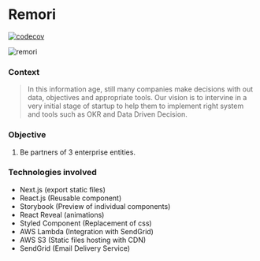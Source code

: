 # Remori

[![codecov](https://codecov.io/gh/qmfkdldks/remori/branch/master/graph/badge.svg)](https://codecov.io/gh/qmfkdldks/remori)

![remori](https://user-images.githubusercontent.com/19354273/58649300-25ce2f00-82e2-11e9-9a86-cd74e5c8d703.png)

### Context

> In this information age, still many companies make decisions with out data, objectives and appropriate tools. Our vision is to intervine in a very initial stage of startup to help them to implement right system and tools such as OKR and Data Driven Decision.

### Objective
1. Be partners of 3 enterprise entities.

### 

### Technologies involved
- Next.js (export static files)
- React.js (Reusable component)
- Storybook (Preview of individual components)
- React Reveal (animations)
- Styled Component (Replacement of css)
- AWS Lambda (Integration with SendGrid)
- AWS S3 (Static files hosting with CDN)
- SendGrid (Email Delivery Service)
